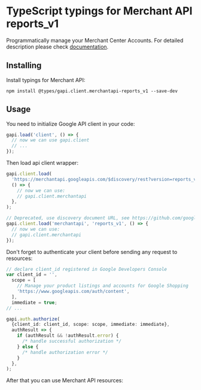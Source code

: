 # TypeScript typings for Merchant API reports_v1

Programmatically manage your Merchant Center Accounts.
For detailed description please check [documentation](https://developers.google.com/merchant/api).

## Installing

Install typings for Merchant API:

```
npm install @types/gapi.client.merchantapi-reports_v1 --save-dev
```

## Usage

You need to initialize Google API client in your code:

```typescript
gapi.load('client', () => {
  // now we can use gapi.client
  // ...
});
```

Then load api client wrapper:

```typescript
gapi.client.load(
  'https://merchantapi.googleapis.com/$discovery/rest?version=reports_v1',
  () => {
    // now we can use:
    // gapi.client.merchantapi
  },
);
```

```typescript
// Deprecated, use discovery document URL, see https://github.com/google/google-api-javascript-client/blob/master/docs/reference.md#----gapiclientloadname----version----callback--
gapi.client.load('merchantapi', 'reports_v1', () => {
  // now we can use:
  // gapi.client.merchantapi
});
```

Don't forget to authenticate your client before sending any request to resources:

```typescript
// declare client_id registered in Google Developers Console
var client_id = '',
  scope = [
    // Manage your product listings and accounts for Google Shopping
    'https://www.googleapis.com/auth/content',
  ],
  immediate = true;
// ...

gapi.auth.authorize(
  {client_id: client_id, scope: scope, immediate: immediate},
  authResult => {
    if (authResult && !authResult.error) {
      /* handle successful authorization */
    } else {
      /* handle authorization error */
    }
  },
);
```

After that you can use Merchant API resources: <!-- TODO: make this work for multiple namespaces -->

```typescript

```
